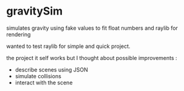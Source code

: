 # gravitySim
simulates gravity using fake values to fit float numbers and raylib for rendering

wanted to test raylib for simple and quick project.

the project it self works but I thought about possible improvements :
- describe scenes using JSON
- simulate collisions
- interact with the scene

